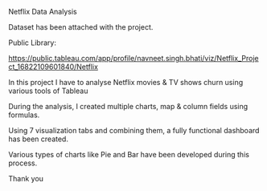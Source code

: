 Netflix Data Analysis

Dataset has been attached with the project.



Public Library:

https://public.tableau.com/app/profile/navneet.singh.bhati/viz/Netflix_Project_16822109601840/Netflix



In this project I have to analyse Netflix movies & TV shows churn using various tools of Tableau



During the analysis, I created multiple charts, map & column fields using formulas.



Using 7 visualization tabs and combining them, a fully functional dashboard has been created.



Various types of charts like Pie and Bar have been developed during this process.



Thank you
